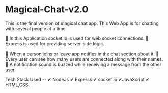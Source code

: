# Magical-Chat-v2.0
This is the final version of magical chat app. This Web App is for chatting with several people at a time

🎨 In this Application socket.io is used for web socket connections.
🎨 Express is used for providing server-side logic.


🎈 When a person joins or leave app notifies in the chat section about it.
🎈 Every user can see how many users are connected along with their names.
🎈 A notification sound is buzzed while receiving a message from the other user.


Tech Stack Used --
✔ NodeJs
✔ Experss
✔ socket.io
✔JavaScript
✔ HTML,CSS.
